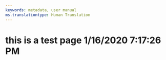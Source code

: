 ```yaml
---
keywords: metadata, user manual
ms.translationtype: Human Translation
---
```

# this is a test page 1/16/2020 7:17:26 PM